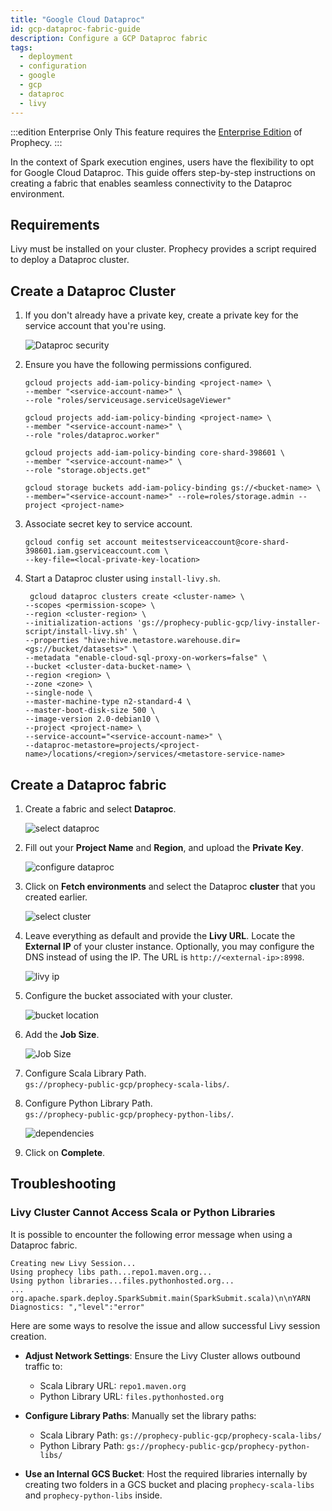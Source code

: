 ```yaml
---
title: "Google Cloud Dataproc"
id: gcp-dataproc-fabric-guide
description: Configure a GCP Dataproc fabric
tags:
  - deployment
  - configuration
  - google
  - gcp
  - dataproc
  - livy
---
```


:::edition Enterprise Only
This feature requires the [Enterprise Edition](/getting-started/editions/prophecy-editions) of Prophecy.
:::

In the context of Spark execution engines, users have the flexibility to opt for Google Cloud Dataproc. This guide offers step-by-step instructions on creating a fabric that enables seamless connectivity to the Dataproc environment.

## Requirements

Livy must be installed on your cluster. Prophecy provides a script required to deploy a Dataproc cluster.

## Create a Dataproc Cluster

1. If you don't already have a private key, create a private key for the service account that you're using.

   ![Dataproc security](img/createkey.png)

2. Ensure you have the following permissions configured.

   ```
   gcloud projects add-iam-policy-binding <project-name> \
   --member "<service-account-name>" \
   --role "roles/serviceusage.serviceUsageViewer"

   gcloud projects add-iam-policy-binding <project-name> \
   --member "<service-account-name>" \
   --role "roles/dataproc.worker"

   gcloud projects add-iam-policy-binding core-shard-398601 \
   --member "<service-account-name>" \
   --role "storage.objects.get"

   gcloud storage buckets add-iam-policy-binding gs://<bucket-name> \
   --member="<service-account-name>" --role=roles/storage.admin --project <project-name>
   ```

3. Associate secret key to service account.

   ```
   gcloud config set account meitestserviceaccount@core-shard-398601.iam.gserviceaccount.com \
   --key-file=<local-private-key-location>
   ```

4. Start a Dataproc cluster using `install-livy.sh`.

   ```
    gcloud dataproc clusters create <cluster-name> \
   --scopes <permission-scope> \
   --region <cluster-region> \
   --initialization-actions 'gs://prophecy-public-gcp/livy-installer-script/install-livy.sh' \
   --properties "hive:hive.metastore.warehouse.dir=<gs://bucket/datasets>" \
   --metadata "enable-cloud-sql-proxy-on-workers=false" \
   --bucket <cluster-data-bucket-name> \
   --region <region> \
   --zone <zone> \
   --single-node \
   --master-machine-type n2-standard-4 \
   --master-boot-disk-size 500 \
   --image-version 2.0-debian10 \
   --project <project-name> \
   --service-account="<service-account-name>" \
   --dataproc-metastore=projects/<project-name>/locations/<region>/services/<metastore-service-name>
   ```

## Create a Dataproc fabric

1. Create a fabric and select **Dataproc**.

   ![select dataproc](img/selectdataproc.png)

2. Fill out your **Project Name** and **Region**, and upload the **Private Key**.

   ![configure dataproc](img/configuredataproc.png)

3. Click on **Fetch environments** and select the Dataproc **cluster** that you created earlier.

   ![select cluster](img/selectenv.png)

4. Leave everything as default and provide the **Livy URL**. Locate the **External IP** of your cluster instance. Optionally, you may configure the DNS instead of using the IP. The URL is `http://<external-ip>:8998`.

   ![livy ip](img/externalip.png)

5. Configure the bucket associated with your cluster.

   ![bucket location](img/bucketloc.png)

6. Add the **Job Size**.

   ![Job Size](img/procjobsize.png)

7. Configure Scala Library Path.  
   `gs://prophecy-public-gcp/prophecy-scala-libs/`.

8. Configure Python Library Path.  
   `gs://prophecy-public-gcp/prophecy-python-libs/`.

   ![dependencies](img/proclib.png)

9. Click on **Complete**.

## Troubleshooting

### Livy Cluster Cannot Access Scala or Python Libraries

It is possible to encounter the following error message when using a Dataproc fabric.

```
Creating new Livy Session...
Using prophecy libs path...repo1.maven.org...
Using python libraries...files.pythonhosted.org...
...
org.apache.spark.deploy.SparkSubmit.main(SparkSubmit.scala)\n\nYARN Diagnostics: ","level":"error"
```

Here are some ways to resolve the issue and allow successful Livy session creation.

- **Adjust Network Settings**: Ensure the Livy Cluster allows outbound traffic to:

  - Scala Library URL: `repo1.maven.org`
  - Python Library URL: `files.pythonhosted.org`

- **Configure Library Paths**: Manually set the library paths:

  - Scala Library Path: `gs://prophecy-public-gcp/prophecy-scala-libs/`
  - Python Library Path: `gs://prophecy-public-gcp/prophecy-python-libs/`

- **Use an Internal GCS Bucket**: Host the required libraries internally by creating two folders in a GCS bucket and placing `prophecy-scala-libs` and `prophecy-python-libs` inside.
